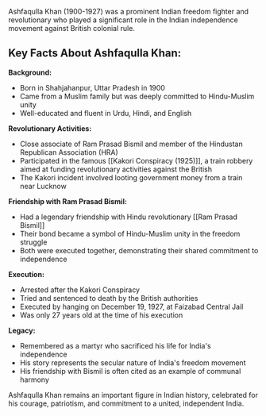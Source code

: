 Ashfaqulla Khan (1900-1927) was a prominent Indian freedom fighter and revolutionary who played a significant role in the Indian independence movement against British colonial rule.

## Key Facts About Ashfaqulla Khan:

**Background:**

- Born in Shahjahanpur, Uttar Pradesh in 1900
- Came from a Muslim family but was deeply committed to Hindu-Muslim unity
- Well-educated and fluent in Urdu, Hindi, and English

**Revolutionary Activities:**

- Close associate of Ram Prasad Bismil and member of the Hindustan Republican Association (HRA)
- Participated in the famous [[Kakori Conspiracy (1925)]], a train robbery aimed at funding revolutionary activities against the British
- The Kakori incident involved looting government money from a train near Lucknow

**Friendship with Ram Prasad Bismil:**

- Had a legendary friendship with Hindu revolutionary [[Ram Prasad Bismil]]
- Their bond became a symbol of Hindu-Muslim unity in the freedom struggle
- Both were executed together, demonstrating their shared commitment to independence

**Execution:**

- Arrested after the Kakori Conspiracy
- Tried and sentenced to death by the British authorities
- Executed by hanging on December 19, 1927, at Faizabad Central Jail
- Was only 27 years old at the time of his execution

**Legacy:**

- Remembered as a martyr who sacrificed his life for India's independence
- His story represents the secular nature of India's freedom movement
- His friendship with Bismil is often cited as an example of communal harmony

Ashfaqulla Khan remains an important figure in Indian history, celebrated for his courage, patriotism, and commitment to a united, independent India.